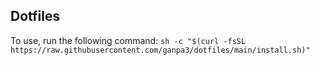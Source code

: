 ## Dotfiles

To use, run the following command:
```sh -c "$(curl -fsSL https://raw.githubusercontent.com/ganpa3/dotfiles/main/install.sh)"```
